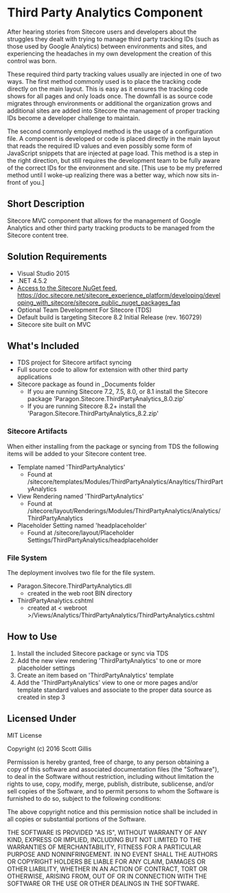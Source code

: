 # Third Party Analytics Component

After hearing stories from Sitecore users and developers about the struggles they dealt with trying to manage third party tracking IDs (such as those used by Google Analytics) between environments and sites, and experiencing the headaches in my own development the creation of this control was born.

These required third party tracking values usually are injected in one of two ways. The first method commonly used is to place the tracking code directly on the main layout. This is easy as it ensures the tracking code shows for all pages and only loads once. The downfall is as source code migrates through environments or additional the organization grows and additional sites are added into Sitecore the management of proper tracking IDs become a developer challenge to maintain.

The second commonly employed method is the usage of a configuration file. A component is developed or code is placed directly in the main layout that reads the required ID values and even possibly some form of JavaScript snippets that are injected at page load. This method is a step in the right direction, but still requires the development team to be fully aware of the correct IDs for the environment and site. [This use to be my preferred method until I woke-up realizing there was a better way, which now sits in-front of you.]

## Short Description
Sitecore MVC component that allows for the management of Google Analytics and other third party tracking products to be managed from the Sitecore content tree.

## Solution Requirements
* Visual Studio 2015
* .NET 4.5.2
* [Access to the Sitecore NuGet feed](https://doc.sitecore.net/sitecore_experience_platform/developing/developing_with_sitecore/sitecore_public_nuget_packages_faq), https://doc.sitecore.net/sitecore_experience_platform/developing/developing_with_sitecore/sitecore_public_nuget_packages_faq
* Optional Team Development For Sitecore (TDS)
* Default build is targeting Sitecore 8.2 Initial Release (rev. 160729)
* Sitecore site built on MVC

## What's Included
* TDS project for Sitecore artifact syncing
* Full source code to allow for extension with other third party applications
* Sitecore package as found in _Documents folder
    * If you are running Sitecore 7.2, 7.5, 8.0, or 8.1 install the Sitecore package 'Paragon.Sitecore.ThirdPartyAnalytics_8.0.zip'
    * If you are running Sitecore 8.2+ install the 'Paragon.Sitecore.ThirdPartyAnalytics_8.2.zip'

### Sitecore Artifacts
When either installing from the package or syncing from TDS the following items will be added to your Sitecore content tree.
* Template named 'ThirdPartyAnalytics'
    * Found at /sitecore/templates/Modules/ThirdPartyAnalytics/Anayltics/ThirdPartyAnalytics
* View Rendering named 'ThirdPartyAnalytics'
    * Found at /sitecore/layout/Renderings/Modules/ThirdPartyAnalytics/Analytics/ThirdPartyAnalytics
* Placeholder Setting named 'headplaceholder'
    * Found at /sitecore/layout/Placeholder Settings/ThirdPartyAnalytics/headplaceholder

### File System
The deployment involves two file for the file system.
* Paragon.Sitecore.ThirdPartyAnalytics.dll
    * created in the web root BIN directory
* ThirdPartyAnalytics.cshtml
    * created at < webroot >/Views/Analytics/ThirdPartyAnalytics/ThirdPartyAnalytics.cshtml

## How to Use
1. Install the included Sitecore package or sync via TDS
2. Add the new view rendering 'ThirdPartyAnalytics' to one or more placeholder settings
3. Create an item based on 'ThirdPartyAnalytics' template
4. Add the 'ThirdPartyAnalytics' view to one or more pages and/or template standard values and associate to the proper data source as created in step 3


## Licensed Under
MIT License

Copyright (c) 2016 Scott Gillis

Permission is hereby granted, free of charge, to any person obtaining a copy
of this software and associated documentation files (the "Software"), to deal
in the Software without restriction, including without limitation the rights
to use, copy, modify, merge, publish, distribute, sublicense, and/or sell
copies of the Software, and to permit persons to whom the Software is
furnished to do so, subject to the following conditions:

The above copyright notice and this permission notice shall be included in all
copies or substantial portions of the Software.

THE SOFTWARE IS PROVIDED "AS IS", WITHOUT WARRANTY OF ANY KIND, EXPRESS OR
IMPLIED, INCLUDING BUT NOT LIMITED TO THE WARRANTIES OF MERCHANTABILITY,
FITNESS FOR A PARTICULAR PURPOSE AND NONINFRINGEMENT. IN NO EVENT SHALL THE
AUTHORS OR COPYRIGHT HOLDERS BE LIABLE FOR ANY CLAIM, DAMAGES OR OTHER
LIABILITY, WHETHER IN AN ACTION OF CONTRACT, TORT OR OTHERWISE, ARISING FROM,
OUT OF OR IN CONNECTION WITH THE SOFTWARE OR THE USE OR OTHER DEALINGS IN THE
SOFTWARE.
